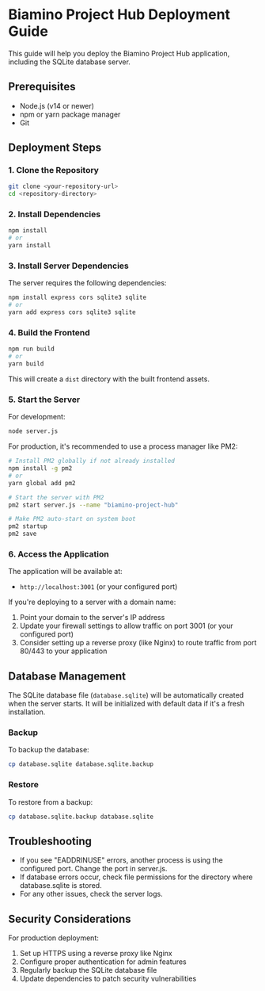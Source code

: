 
# Biamino Project Hub Deployment Guide

This guide will help you deploy the Biamino Project Hub application, including the SQLite database server.

## Prerequisites

- Node.js (v14 or newer)
- npm or yarn package manager
- Git

## Deployment Steps

### 1. Clone the Repository

```bash
git clone <your-repository-url>
cd <repository-directory>
```

### 2. Install Dependencies

```bash
npm install
# or
yarn install
```

### 3. Install Server Dependencies

The server requires the following dependencies:

```bash
npm install express cors sqlite3 sqlite
# or
yarn add express cors sqlite3 sqlite
```

### 4. Build the Frontend

```bash
npm run build
# or
yarn build
```

This will create a `dist` directory with the built frontend assets.

### 5. Start the Server

For development:

```bash
node server.js
```

For production, it's recommended to use a process manager like PM2:

```bash
# Install PM2 globally if not already installed
npm install -g pm2
# or
yarn global add pm2

# Start the server with PM2
pm2 start server.js --name "biamino-project-hub"

# Make PM2 auto-start on system boot
pm2 startup
pm2 save
```

### 6. Access the Application

The application will be available at:

- `http://localhost:3001` (or your configured port)

If you're deploying to a server with a domain name:

1. Point your domain to the server's IP address
2. Update your firewall settings to allow traffic on port 3001 (or your configured port)
3. Consider setting up a reverse proxy (like Nginx) to route traffic from port 80/443 to your application

## Database Management

The SQLite database file (`database.sqlite`) will be automatically created when the server starts. It will be initialized with default data if it's a fresh installation.

### Backup

To backup the database:

```bash
cp database.sqlite database.sqlite.backup
```

### Restore

To restore from a backup:

```bash
cp database.sqlite.backup database.sqlite
```

## Troubleshooting

- If you see "EADDRINUSE" errors, another process is using the configured port. Change the port in server.js.
- If database errors occur, check file permissions for the directory where database.sqlite is stored.
- For any other issues, check the server logs.

## Security Considerations

For production deployment:

1. Set up HTTPS using a reverse proxy like Nginx
2. Configure proper authentication for admin features
3. Regularly backup the SQLite database file
4. Update dependencies to patch security vulnerabilities

